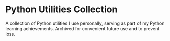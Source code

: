 # Python Utilities Collection

A collection of Python utilities I use personally, serving as part of my Python learning achievements. Archived for convenient future use and to prevent loss.